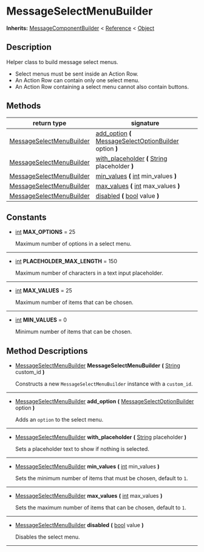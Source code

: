   
# MessageSelectMenuBuilder
  
**Inherits:** [MessageComponentBuilder](./class_messagecomponentbuilder.md) < [Reference](https://docs.godotengine.org/en/3.5/classes/class_reference.html) < [Object](https://docs.godotengine.org/en/3.5/classes/class_object.html)  
  
  
## Description
  
Helper class to build message select menus.

- Select menus must be sent inside an Action Row.
- An Action Row can contain only one select menu.
- An Action Row containing a select menu cannot also contain buttons.  
  
## Methods
  
| return type                                                     | signature                                                                                                                                     |
|-----------------------------------------------------------------|-----------------------------------------------------------------------------------------------------------------------------------------------|
| [MessageSelectMenuBuilder](./class_messageselectmenubuilder.md) | [add\_option](#method-add-option) **(** [MessageSelectOptionBuilder](./class_messageselectoptionbuilder.md) option **)**                      |
| [MessageSelectMenuBuilder](./class_messageselectmenubuilder.md) | [with\_placeholder](#method-with-placeholder) **(** [String](https://docs.godotengine.org/en/3.5/classes/class_string.html) placeholder **)** |
| [MessageSelectMenuBuilder](./class_messageselectmenubuilder.md) | [min\_values](#method-min-values) **(** [int](https://docs.godotengine.org/en/3.5/classes/class_int.html) min\_values **)**                   |
| [MessageSelectMenuBuilder](./class_messageselectmenubuilder.md) | [max\_values](#method-max-values) **(** [int](https://docs.godotengine.org/en/3.5/classes/class_int.html) max\_values **)**                   |
| [MessageSelectMenuBuilder](./class_messageselectmenubuilder.md) | [disabled](#method-disabled) **(** [bool](https://docs.godotengine.org/en/3.5/classes/class_bool.html) value **)**                            |  
  
## Constants
  
- <a name="constant-MAX-OPTIONS"></a>[int](https://docs.godotengine.org/en/3.5/classes/class_int.html) **MAX\_OPTIONS** = 25  
  
	Maximum number of options in a select menu.  
________________

- <a name="constant-PLACEHOLDER-MAX-LENGTH"></a>[int](https://docs.godotengine.org/en/3.5/classes/class_int.html) **PLACEHOLDER\_MAX\_LENGTH** = 150  
  
	Maximum number of characters in a text input placeholder.  
________________

- <a name="constant-MAX-VALUES"></a>[int](https://docs.godotengine.org/en/3.5/classes/class_int.html) **MAX\_VALUES** = 25  
  
	Maximum number of items that can be chosen.  
________________

- <a name="constant-MIN-VALUES"></a>[int](https://docs.godotengine.org/en/3.5/classes/class_int.html) **MIN\_VALUES** = 0  
  
	Minimum number of items that can be chosen.
  
  
## Method Descriptions
  
- <a name="method-MessageSelectMenuBuilder"></a>[MessageSelectMenuBuilder](./class_messageselectmenubuilder.md) **MessageSelectMenuBuilder** **(** [String](https://docs.godotengine.org/en/3.5/classes/class_string.html) custom\_id **)**  
  
	Constructs a new `MessageSelectMenuBuilder` instance with a `custom_id`.  
________________

- <a name="method-add-option"></a>[MessageSelectMenuBuilder](./class_messageselectmenubuilder.md) **add\_option** **(** [MessageSelectOptionBuilder](./class_messageselectoptionbuilder.md) option **)**  
  
	Adds an `option` to the select menu.  
________________

- <a name="method-with-placeholder"></a>[MessageSelectMenuBuilder](./class_messageselectmenubuilder.md) **with\_placeholder** **(** [String](https://docs.godotengine.org/en/3.5/classes/class_string.html) placeholder **)**  
  
	Sets a placeholder text to show if nothing is selected.  
________________

- <a name="method-min-values"></a>[MessageSelectMenuBuilder](./class_messageselectmenubuilder.md) **min\_values** **(** [int](https://docs.godotengine.org/en/3.5/classes/class_int.html) min\_values **)**  
  
	Sets the minimum number of items that must be chosen, default to `1`.  
________________

- <a name="method-max-values"></a>[MessageSelectMenuBuilder](./class_messageselectmenubuilder.md) **max\_values** **(** [int](https://docs.godotengine.org/en/3.5/classes/class_int.html) max\_values **)**  
  
	Sets the maximum number of items that can be chosen, default to `1`.  
________________

- <a name="method-disabled"></a>[MessageSelectMenuBuilder](./class_messageselectmenubuilder.md) **disabled** **(** [bool](https://docs.godotengine.org/en/3.5/classes/class_bool.html) value **)**  
  
	Disables the select menu.  
________________

  
